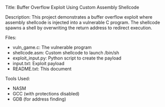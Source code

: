 Title: Buffer Overflow Exploit Using Custom Assembly Shellcode

Description:
This project demonstrates a buffer overflow exploit where assembly shellcode is injected into a vulnerable C program. The shellcode spawns a shell by overwriting the return address to redirect execution.

Files:
- vuln_game.c: The vulnerable program
- shellcode.asm: Custom shellcode to launch /bin/sh
- exploit_input.py: Python script to create the payload
- input.txt: Exploit payload
- README.txt: This document

Tools Used:
- NASM
- GCC (with protections disabled)
- GDB (for address finding)
